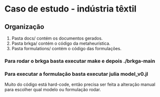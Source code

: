 # Caso de estudo - indústria têxtil

## Organização

1. Pasta docs/ contém os documentos gerados.
2. Pasta brkga/ contém o código da metaheurística.
3. Pasta formulations/ contém o código das formulações.

### Para rodar o brkga basta executar make e depois ./brkga-main

### Para executar a formulação basta executar julia model_v0.jl

Muito do código está hard-code, então precisa ser feita a alteração manual para escolher qual modelo ou formulação rodar.
